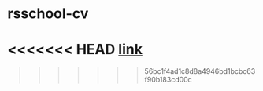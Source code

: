 # rsschool-cv
<<<<<<< HEAD
[link](https://marianchuk.github.io/rsschool-cv/)
=======

>>>>>>> 56bc1f4ad1c8d8a4946bd1bcbc63f90b183cd00c
